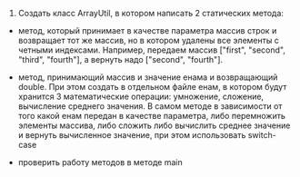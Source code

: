 1. Создать класс ArrayUtil, в котором написать 2 статических метода: 

- метод, который принимает в качестве параметра массив строк и возвращает тот же массив, но в котором удалены все элементы с четными индексами.
Например, передаем массив ["first", "second", "third", "fourth"], а вернуть надо ["second", "fourth"].

- метод, принимающий массив и значение енама и возвращающий double. При этом создать в отдельном файле енам, в котором будут хранится 3 математические операции: умножение, сложение, вычисление среднего значения. В самом методе в зависимости от того какой енам передан в качестве параметра, либо перемножить элементы массива, либо сложить либо вычислить среднее значение и вернуть вычисленное значение, при этом использовать switch-case

- проверить работу методов в методе main
